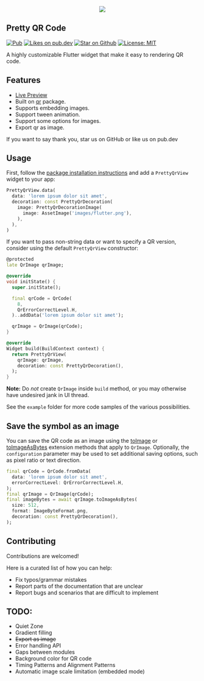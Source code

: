 <p align="center">
  <img src="https://raw.githubusercontent.com/promops/flutter_pretty_qr/master/resources/pretty-qr-code.png"/> 
</p>

## Pretty QR Code

<p align="left">
  <a href="https://pub.dev/packages/pretty_qr_code"><img src="https://img.shields.io/pub/v/pretty_qr_code.svg" alt="Pub"></a>
  <a href="https://pub.dev/packages/pretty_qr_code/score"><img src="https://img.shields.io/pub/likes/pretty_qr_code?logo=dart" alt="Likes on pub.dev"></a>
  <a href="https://github.com/promops/flutter_pretty_qr"><img src="https://img.shields.io/github/stars/promops/flutter_pretty_qr.svg?style=flat&logo=github&colorB=deeppink&label=stars" alt="Star on Github"></a>
  <a href="https://opensource.org/licenses/MIT"><img src="https://img.shields.io/badge/license-MIT-purple.svg" alt="License: MIT"></a>
</p>

A highly customizable Flutter widget that make it easy to rendering QR code.

## Features

* [Live Preview](https://promops.github.io/flutter_pretty_qr/)
* Built on [qr](https://pub.dev/packages/qr) package.
* Supports embedding images.
* Support tween animation.
* Support some options for images.
* Export qr as image.

If you want to say thank you, star us on GitHub or like us on pub.dev

## Usage

First, follow the [package installation instructions](https://pub.dev/packages/pretty_qr_code/install) and add a `PrettyQrView` widget to your app:

```dart
PrettyQrView.data(
  data: 'lorem ipsum dolor sit amet',
  decoration: const PrettyQrDecoration(
    image: PrettyQrDecorationImage(
      image: AssetImage('images/flutter.png'),
    ),
  ),
)
```

If you want to pass non-string data or want to specify a QR version, consider using the default `PrettyQrView` constructor:

```dart
@protected
late QrImage qrImage;

@override
void initState() {
  super.initState();

  final qrCode = QrCode(
    8,
    QrErrorCorrectLevel.H,
  )..addData('lorem ipsum dolor sit amet');

  qrImage = QrImage(qrCode);
}

@override
Widget build(BuildContext context) {
  return PrettyQrView(
    qrImage: qrImage,
    decoration: const PrettyQrDecoration(),
  );
}
```

**Note:** Do _not_ create `QrImage` inside `build` method, or you may otherwise have undesired jank in UI thread.

See the `example` folder for more code samples of the various possibilities.

## Save the symbol as an image

 You can save the QR code as an image using the [toImage](https://pub.dev/documentation/pretty_qr_code/latest/pretty_qr_code/PrettyQrImageExtension/toImage.html) or [toImageAsBytes](https://pub.dev/documentation/pretty_qr_code/latest/pretty_qr_code/PrettyQrImageExtension/toImageAsBytes.html) extension methods that apply to `QrImage`. Optionally, the `configuration` parameter may be used to set additional saving options, such as pixel ratio or text direction.

 ```dart
 final qrCode = QrCode.fromData(
   data: 'lorem ipsum dolor sit amet',
   errorCorrectLevel: QrErrorCorrectLevel.H,
 );
 final qrImage = QrImage(qrCode);
 final imageBytes = await qrImage.toImageAsBytes(
   size: 512,
   format: ImageByteFormat.png,
   decoration: const PrettyQrDecoration(),
 );
 ```

## Contributing

Contributions are welcomed!

Here is a curated list of how you can help:

* Fix typos/grammar mistakes
* Report parts of the documentation that are unclear
* Report bugs and scenarios that are difficult to implement

## TODO: 

* Quiet Zone
* Gradient filling 
* ~~Export as image~~
* Error handling API
* Gaps between modules
* Background color for QR code
* Timing Patterns and Alignment Patterns
* Automatic image scale limitation (embedded mode)
